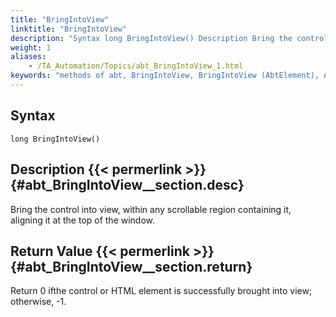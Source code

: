 ```yaml
--- 
title: "BringIntoView"
linktitle: "BringIntoView"
description: "Syntax long BringIntoView() Description Bring the control into view, within any scrollable region containing it, aligning it at the top of the window. Return Value Return 0 if the control or HTML ..."
weight: 1
aliases: 
    - /TA_Automation/Topics/abt_BringIntoView_1.html
keywords: "methods of abt, BringIntoView, BringIntoView (AbtElement), AbtElement, bringintoview, abtelement bringintoview, bring control into view, bring HTML emlement into view"
---
```


## Syntax

`long BringIntoView()`

## Description {{< permerlink >}} {#abt_BringIntoView__section.desc} 

Bring the control into view, within any scrollable region containing it, aligning it at the top of the window.

## Return Value {{< permerlink >}} {#abt_BringIntoView__section.return} 

Return 0 ifthe control or HTML element is successfully brought into view; otherwise, -1.



